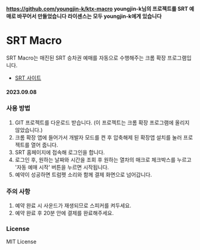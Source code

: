 **https://github.com/youngjin-k/ktx-macro youngjin-k님의 프로젝트를 SRT 예매로 바꾸어서 만들었습니다 라이센스는 모두 youngjin-k에게 있습니다**  

# SRT Macro

SRT Macro는 매진된 SRT 승차권 예매를 자동으로 수행해주는 크롬 확장 프로그램입니다.

- [SRT 사이트]("https:/etk.srail.kr/)


#### 2023.09.08


### 사용 방법
1. GIT 프로젝트를 다운로드 받습니다. (이 프로젝트는 크롬 확장 프로그램에 올리지 않았습니다.)
1. 크롬 확장 앱에 들어가서 개발자 모드를 켠 후 압축해제 된 확장앱 설치를 눌러 프로젝트를 열어 줍니다.
2. SRT 홈페이지에 접속해 로그인을 합니다.
3. 로그인 후, 원하는 날짜와 시간을 조회 후 원하는 열차의 매크로 체크박스를 누르고 '자동 예매 시작' 버튼을 누르면 시작됩니다.
4. 예약이 성공하면 트럼펫 소리와 함께 결제 화면으로 넘어갑니다.

### 주의 사항
1. 예약 완료 시 사운드가 재생되므로 스피커를 켜두세요.
2. 예약 완료 후 20분 안에 결제를 완료해주세요.

### License
MIT License
